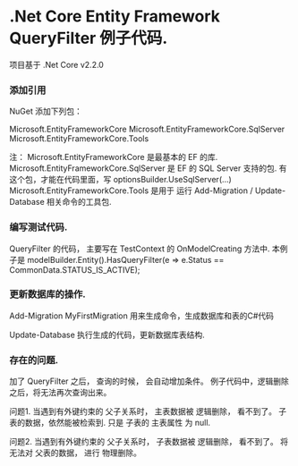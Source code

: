 # .Net Core Entity Framework QueryFilter 例子代码.

项目基于 .Net Core v2.2.0


### 添加引用

NuGet 添加下列包：

Microsoft.EntityFrameworkCore
Microsoft.EntityFrameworkCore.SqlServer
Microsoft.EntityFrameworkCore.Tools


注：
Microsoft.EntityFrameworkCore 是最基本的 EF 的库.
Microsoft.EntityFrameworkCore.SqlServer 是 EF 的 SQL Server 支持的包. 有这个包，才能在代码里面，写 optionsBuilder.UseSqlServer(...)
Microsoft.EntityFrameworkCore.Tools 是用于 运行  Add-Migration / Update-Database 相关命令的工具包.



### 编写测试代码.

QueryFilter 的代码， 主要写在 TestContext 的 OnModelCreating 方法中.
本例子是 modelBuilder.Entity<DocumentType>().HasQueryFilter(e => e.Status == CommonData.STATUS_IS_ACTIVE);




### 更新数据库的操作.

Add-Migration MyFirstMigration
用来生成命令，生成数据库和表的C#代码

Update-Database
执行生成的代码，更新数据库表结构.



### 存在的问题.

加了 QueryFilter 之后， 查询的时候， 会自动增加条件。
例子代码中，逻辑删除之后，将无法再次查询出来。

问题1.
当遇到有外键约束的 父子关系时， 主表数据被 逻辑删除， 看不到了。
子表的数据，依然能被检索到. 只是 子表的 主表属性 为 null.

问题2.
当遇到有外键约束的 父子关系时， 子表数据被 逻辑删除， 看不到了。
将无法对 父表的数据， 进行 物理删除。

